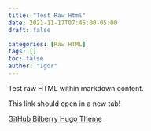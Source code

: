 ```yaml
---
title: "Test Raw Html"
date: 2021-11-17T07:45:00-05:00
draft: false

categories: [Raw HTML]
tags: []
toc: false
author: "Igor"
---
```


Test raw HTML within markdown content.

<!--more-->

This link should open in a new tab!

<a href="https://github.com/Lednerb/bilberry-hugo-theme" target="_blank" rel="noopener noreferrer">GitHub Bilberry Hugo Theme</a>
